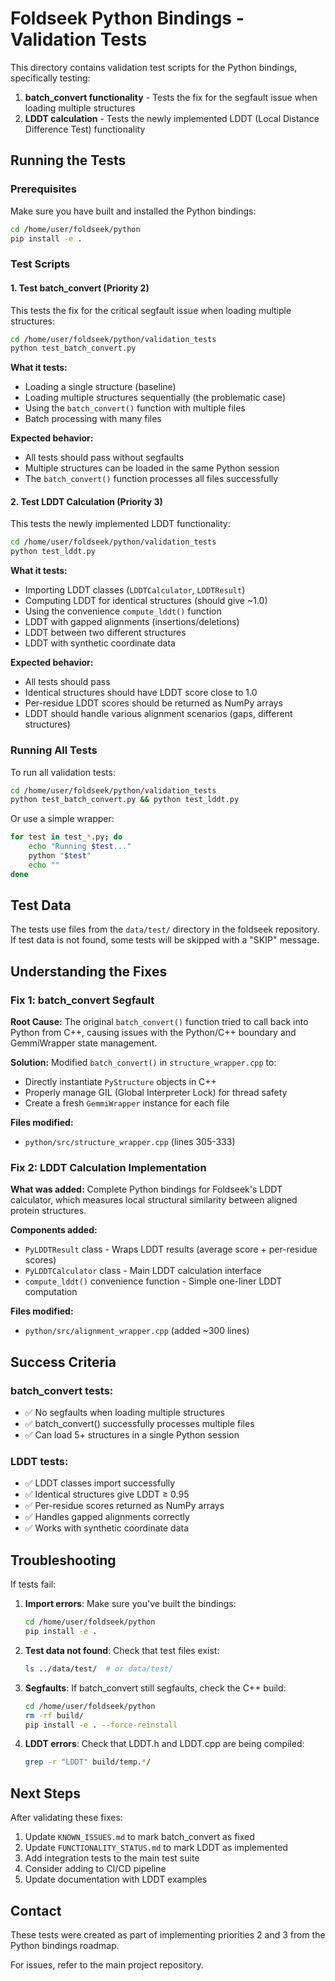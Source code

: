 # Foldseek Python Bindings - Validation Tests

This directory contains validation test scripts for the Python bindings, specifically testing:

1. **batch_convert functionality** - Tests the fix for the segfault issue when loading multiple structures
2. **LDDT calculation** - Tests the newly implemented LDDT (Local Distance Difference Test) functionality

## Running the Tests

### Prerequisites

Make sure you have built and installed the Python bindings:

```bash
cd /home/user/foldseek/python
pip install -e .
```

### Test Scripts

#### 1. Test batch_convert (Priority 2)

This tests the fix for the critical segfault issue when loading multiple structures:

```bash
cd /home/user/foldseek/python/validation_tests
python test_batch_convert.py
```

**What it tests:**
- Loading a single structure (baseline)
- Loading multiple structures sequentially (the problematic case)
- Using the `batch_convert()` function with multiple files
- Batch processing with many files

**Expected behavior:**
- All tests should pass without segfaults
- Multiple structures can be loaded in the same Python session
- The `batch_convert()` function processes all files successfully

#### 2. Test LDDT Calculation (Priority 3)

This tests the newly implemented LDDT functionality:

```bash
cd /home/user/foldseek/python/validation_tests
python test_lddt.py
```

**What it tests:**
- Importing LDDT classes (`LDDTCalculator`, `LDDTResult`)
- Computing LDDT for identical structures (should give ~1.0)
- Using the convenience `compute_lddt()` function
- LDDT with gapped alignments (insertions/deletions)
- LDDT between two different structures
- LDDT with synthetic coordinate data

**Expected behavior:**
- All tests should pass
- Identical structures should have LDDT score close to 1.0
- Per-residue LDDT scores should be returned as NumPy arrays
- LDDT should handle various alignment scenarios (gaps, different structures)

### Running All Tests

To run all validation tests:

```bash
cd /home/user/foldseek/python/validation_tests
python test_batch_convert.py && python test_lddt.py
```

Or use a simple wrapper:

```bash
for test in test_*.py; do
    echo "Running $test..."
    python "$test"
    echo ""
done
```

## Test Data

The tests use files from the `data/test/` directory in the foldseek repository. If test data is not found, some tests will be skipped with a "SKIP" message.

## Understanding the Fixes

### Fix 1: batch_convert Segfault

**Root Cause:** The original `batch_convert()` function tried to call back into Python from C++, causing issues with the Python/C++ boundary and GemmiWrapper state management.

**Solution:** Modified `batch_convert()` in `structure_wrapper.cpp` to:
- Directly instantiate `PyStructure` objects in C++
- Properly manage GIL (Global Interpreter Lock) for thread safety
- Create a fresh `GemmiWrapper` instance for each file

**Files modified:**
- `python/src/structure_wrapper.cpp` (lines 305-333)

### Fix 2: LDDT Calculation Implementation

**What was added:** Complete Python bindings for Foldseek's LDDT calculator, which measures local structural similarity between aligned protein structures.

**Components added:**
- `PyLDDTResult` class - Wraps LDDT results (average score + per-residue scores)
- `PyLDDTCalculator` class - Main LDDT calculation interface
- `compute_lddt()` convenience function - Simple one-liner LDDT computation

**Files modified:**
- `python/src/alignment_wrapper.cpp` (added ~300 lines)

## Success Criteria

### batch_convert tests:
- ✅ No segfaults when loading multiple structures
- ✅ batch_convert() successfully processes multiple files
- ✅ Can load 5+ structures in a single Python session

### LDDT tests:
- ✅ LDDT classes import successfully
- ✅ Identical structures give LDDT ≥ 0.95
- ✅ Per-residue scores returned as NumPy arrays
- ✅ Handles gapped alignments correctly
- ✅ Works with synthetic coordinate data

## Troubleshooting

If tests fail:

1. **Import errors**: Make sure you've built the bindings:
   ```bash
   cd /home/user/foldseek/python
   pip install -e .
   ```

2. **Test data not found**: Check that test files exist:
   ```bash
   ls ../data/test/  # or data/test/
   ```

3. **Segfaults**: If batch_convert still segfaults, check the C++ build:
   ```bash
   cd /home/user/foldseek/python
   rm -rf build/
   pip install -e . --force-reinstall
   ```

4. **LDDT errors**: Check that LDDT.h and LDDT.cpp are being compiled:
   ```bash
   grep -r "LDDT" build/temp.*/
   ```

## Next Steps

After validating these fixes:

1. Update `KNOWN_ISSUES.md` to mark batch_convert as fixed
2. Update `FUNCTIONALITY_STATUS.md` to mark LDDT as implemented
3. Add integration tests to the main test suite
4. Consider adding to CI/CD pipeline
5. Update documentation with LDDT examples

## Contact

These tests were created as part of implementing priorities 2 and 3 from the Python bindings roadmap.

For issues, refer to the main project repository.
